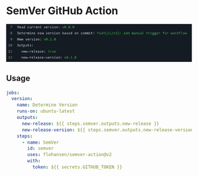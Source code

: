 # SemVer GitHub Action

![example output](docs/img/example_output.png)

## Usage

```yaml
jobs:
  version:
    name: Determine Version
    runs-on: ubuntu-latest
    outputs:
      new-release: ${{ steps.semver.outputs.new-release }}
      new-release-version: ${{ steps.semver.outputs.new-release-version }}
    steps:
      - name: SemVer
        id: semver
        uses: flohansen/semver-action@v2
        with:
          token: ${{ secrets.GITHUB_TOKEN }}
```
